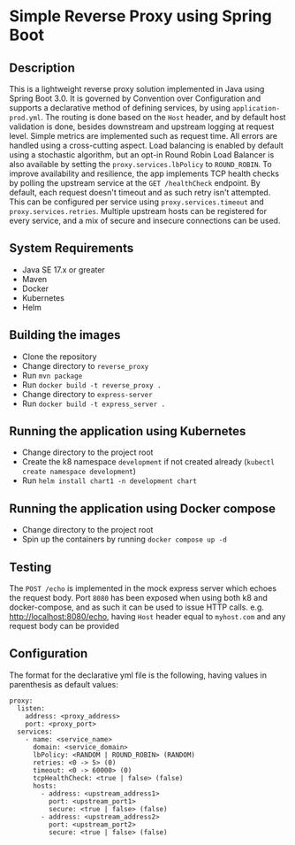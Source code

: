 # Simple Reverse Proxy using Spring Boot

## Description

This is a lightweight reverse proxy solution implemented in Java using Spring Boot 3.0. It is governed by Convention over Configuration and supports a declarative method of defining services, by using `application-prod.yml`.
The routing is done based on the `Host` header, and by default host validation is done, besides downstream and upstream logging at request level. Simple metrics are implemented such as request time.
All errors are handled using a cross-cutting aspect.
Load balancing is enabled by default using a stochastic algorithm, but an opt-in Round Robin Load Balancer is also available by setting the `proxy.services.lbPolicy` to `ROUND_ROBIN`. To improve availability and resilience, the app implements TCP health checks by polling the upstream service at the `GET /healthCheck` endpoint. By default, each request doesn't timeout and as such retry isn't attempted. This can be configured per service using `proxy.services.timeout` and `proxy.services.retries`. Multiple upstream hosts can be registered for every service, and a mix of secure and insecure connections can be used.

## System Requirements

- Java SE 17.x or greater
- Maven
- Docker
- Kubernetes
- Helm

## Building the images

- Clone the repository
- Change directory to `reverse_proxy`
- Run `mvn package`
- Run `docker build -t reverse_proxy .`
- Change directory to `express-server`
- Run `docker build -t express_server .`

## Running the application using Kubernetes

- Change directory to the project root
- Create the k8 namespace `development` if not created already (`kubectl create namespace development`)
- Run `helm install chart1 -n development chart`

## Running the application using Docker compose

- Change directory to the project root
- Spin up the containers by running `docker compose up -d`

## Testing

The `POST /echo` is implemented in the mock express server which echoes the request body. Port `8080` has been exposed when using both k8 and docker-compose, and as such it can be used to issue HTTP calls.
e.g. <http://localhost:8080/echo>, having `Host` header equal to `myhost.com` and any request body can be provided

## Configuration

The format for the declarative yml file is the following, having values in parenthesis as default values:

```
proxy:
  listen:
    address: <proxy_address>
    port: <proxy_port>
  services:
    - name: <service_name>
      domain: <service_domain>
      lbPolicy: <RANDOM | ROUND_ROBIN> (RANDOM)
      retries: <0 -> 5> (0)
      timeout: <0 -> 60000> (0)
      tcpHealthCheck: <true | false> (false)
      hosts:
        - address: <upstream_address1>
          port: <upstream_port1>
          secure: <true | false> (false)
        - address: <upstream_address2>
          port: <upstream_port2>
          secure: <true | false> (false)
```